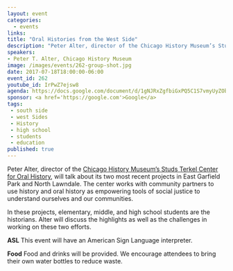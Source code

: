```yaml
---
layout: event
categories:
  - events
links:
title: "Oral Histories from the West Side"
description: "Peter Alter, director of the Chicago History Museum’s Studs Terkel Center for Oral History, will talk about two recent projects in East Garfield Park and North Lawndale working with students to document oral histories of their communities. "
speakers:
- Peter T. Alter, Chicago History Museum
image: /images/events/262-group-shot.jpg
date: 2017-07-18T18:00:00-06:00
event_id: 262
youtube_id: IrPwZ7ejsw8
agenda: https://docs.google.com/document/d/1gNJRxZgfbiGxPQ5C1S7vmyUyZOb0tbEWWjNcEAICj7U/edit#
sponsor: <a href='https://google.com'>Google</a>
tags:
 - south side
 - west Sides
 - History
 - high school
 - students
 - education
published: true
---
```


Peter Alter, director of the [Chicago History Museum’s Studs Terkel Center for Oral History](https://www.chicagohistory.org/tag/oral-history/), will talk about its two most recent projects in East Garfield Park and North Lawndale. The center works with community partners to use history and oral history as empowering tools of social justice to understand ourselves and our communities.

In these projects, elementary, middle, and high school students are the historians. Alter will discuss the highlights as well as the challenges in working on these two efforts.


**ASL** This event will have an American Sign Language interpreter.

**Food** Food and drinks will be provided. We encourage attendees to bring their own water bottles to reduce waste.
